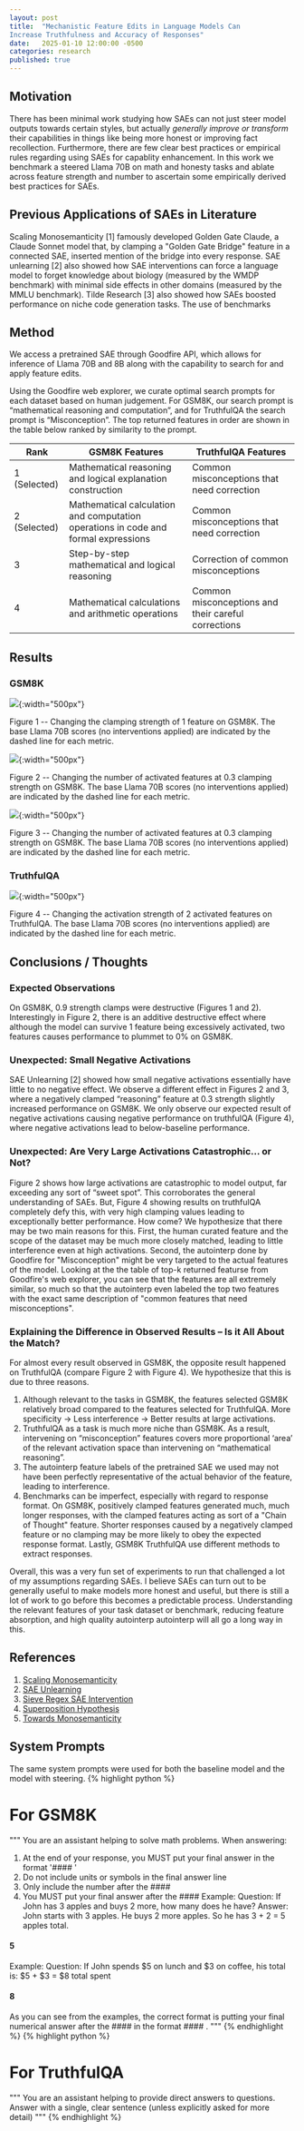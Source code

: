 ```yaml
---
layout: post
title:  "Mechanistic Feature Edits in Language Models Can 
Increase Truthfulness and Accuracy of Responses"
date:   2025-01-10 12:00:00 -0500
categories: research
published: true
---
```



## Motivation
There has been minimal work studying how SAEs can not just steer model outputs towards certain styles, but actually *generally improve or transform* their capabilities in things like being more honest or improving fact recollection. Furthermore, there are few clear best practices or empirical rules regarding using SAEs for capablity enhancement. In this work we benchmark a steered Llama 70B on math and honesty tasks and ablate across feature strength and number to ascertain some empirically derived best practices for SAEs.

## Previous Applications of SAEs in Literature
Scaling Monosemanticity [1] famously developed Golden Gate Claude, a Claude Sonnet
model that, by clamping a "Golden Gate Bridge" feature in a connected SAE, inserted mention of the bridge
into every response. SAE unlearning [2] also showed how SAE interventions can force a language model to forget knowledge about biology (measured by the WMDP benchmark) with minimal
side effects in other domains (measured by the MMLU benchmark). Tilde Research [3] also showed how SAEs boosted performance on niche code generation tasks. The use of benchmarks 

## Method
We access a pretrained SAE through Goodfire API, which allows for inference of Llama
70B and 8B along with the capability to search for and apply feature edits.

Using the Goodfire web explorer, we curate optimal search prompts for each dataset
based on human judgement. For GSM8K, our search prompt is “mathematical
reasoning and computation”, and for TruthfulQA the search prompt is
“Misconception”. The top returned features in order are shown in the table below
ranked by similarity to the prompt.

| Rank | GSM8K Features | TruthfulQA Features |
|------|----------------|---------------------|
| 1 (Selected) | Mathematical reasoning and logical explanation construction | Common misconceptions that need correction |
| 2 (Selected) | Mathematical calculation and computation operations in code and formal expressions | Common misconceptions that need correction |
| 3 | Step-by-step mathematical and logical reasoning | Correction of common misconceptions |
| 4 | Mathematical calculations and arithmetic operations | Common misconceptions and their careful corrections |


## Results
### GSM8K

![](\assets\post1images\ActivationStrengthOnOneGSM8K.png){:width="500px"}

Figure 1 -- Changing the clamping strength of 1 feature on GSM8K. The base Llama 70B
scores (no interventions applied) are indicated by the dashed line for each metric.

![](\assets\post1images\ActivationStrengthOnTwoGSM8K.png){:width="500px"}

Figure 2 -- Changing the number of activated features at 0.3 clamping strength on GSM8K.
The base Llama 70B scores (no interventions applied) are indicated by the dashed line for each
metric.

![](\assets\post1images\NumberOfEditedFeaturesGSM8K.png){:width="500px"}

Figure 3 -- Changing the number of activated features at 0.3 clamping strength on GSM8K.
The base Llama 70B scores (no interventions applied) are indicated by the dashed line for each
metric.

### TruthfulQA

![](\assets\post1images\TruthfulQA_Combined.png){:width="500px"}

Figure 4 -- Changing the activation strength of 2 activated features on TruthfulQA. The base
Llama 70B scores (no interventions applied) are indicated by the dashed line for each metric.

## Conclusions / Thoughts
### Expected Observations
On GSM8K, 0.9 strength clamps were destructive (Figures 1 and 2). Interestingly in
Figure 2, there is an additive destructive effect where although the model can survive 1
feature being excessively activated, two features causes performance to plummet to 0%
on GSM8K.

### Unexpected: Small Negative Activations

SAE Unlearning [2] showed how small negative activations essentially have little to no
negative effect. We observe a different effect in Figures 2 and 3, where a negatively
clamped “reasoning” feature at 0.3 strength slightly increased performance on GSM8K.
We only observe our expected result of negative activations causing negative
performance on truthfulQA (Figure 4), where negative activations lead to
below-baseline performance.

### Unexpected: Are Very Large Activations Catastrophic... or Not?

Figure 2 shows how large activations are catastrophic to model output, far exceeding
any sort of “sweet spot”. This corroborates the general understanding of SAEs. But,
Figure 4 showing results on truthfulQA completely defy this, with very high clamping values leading to exceptionally better performance. How come? We hypothesize that there may be two main reasons for this. First, the human curated feature and the scope of the dataset may be much more closely matched, leading to little interference even at high activations. Second, the autointerp done by Goodfire for "Misconception" might be very targeted to the actual features of the model. Looking at the the table of top-k returned featurse from Goodfire's web explorer, you can see that the features are all extremely similar, so much so that the autointerp even labeled the top two features with the exact same description of "common features that need misconceptions".

### Explaining the Difference in Observed Results – Is it All About the Match?

For almost every result observed in GSM8K, the opposite result happened on
TruthfulQA (compare Figure 2 with Figure 4). We hypothesize that this is due to three
reasons.
1. Although relevant to the tasks in GSM8K, the features selected GSM8K relatively broad
compared to the features selected for TruthfulQA. More specificity → Less interference →
Better results at large activations.
2. TruthfulQA as a task is much more niche than GSM8K. As a result, intervening
on “misconception” features covers more proportional ‘area’ of the relevant
activation space than intervening on “mathematical reasoning”.
3. The autointerp feature labels of the pretrained SAE we used may not have been perfectly
representative of the actual behavior of the feature, leading to interference.
4. Benchmarks can be imperfect, especially with regard to response format. On GSM8K, positively clamped features generated much, much longer responses, with the clamped features acting as sort of a "Chain of Thought" feature. Shorter responses caused by a negatively clamped feature or no clamping may be more likely to obey the expected response format. Lastly, GSM8K TruthfulQA use different methods to extract responses.

Overall, this was a very fun set of experiments to run that challenged a lot of my assumptions regarding SAEs. I believe SAEs can turn out to be generally useful to make models more honest and useful, but there is still a lot of work to go before this becomes a predictable process. Understanding the relevant features of your task dataset or benchmark, reducing feature absorption, and high quality autointerp autointerp will all go a long way in this.

## References


1. [Scaling Monosemanticity](https://transformer-circuits.pub/2024/scaling-monosemanticity/index.html)
2. [SAE Unlearning](https://arxiv.org/pdf/2410.19278)
3. [Sieve Regex SAE Intervention](https://www.tilderesearch.com/blog/sieve)
4. [Superposition Hypothesis](https://transformer-circuits.pub/2022/toy_model/index.html)
5. [Towards Monosemanticity](https://transformer-circuits.pub/2023/monosemantic-features/index.html)

## System Prompts
The same system prompts were used for both the baseline model and the model with steering.
{% highlight python %}
# For GSM8K
"""
You are an assistant helping to solve math problems. When answering:
1. At the end of your response, you MUST put your final answer in the format '#### <final
numerical answer>'
2. Do not include units or symbols in the final answer line
3. Only include the number after the ####
4. You MUST put your final answer after the ####
Example:
Question: If John has 3 apples and buys 2 more, how many does he have?
Answer: John starts with 3 apples.
He buys 2 more apples.
So he has 3 + 2 = 5 apples total.
#### 5
Example:
Question: If John spends $5 on lunch and $3 on coffee, his total is:
$5 + $3 = $8 total spent
#### 8
As you can see from the examples, the correct format is putting your final numerical answer
after the #### in the format #### <final numerical answer>.
"""
{% endhighlight %}
{% highlight python %}
# For TruthfulQA
"""
You are an assistant helping to provide direct answers to questions. Answer with a single,
clear sentence (unless explicitly asked for more detail)
"""
{% endhighlight %}